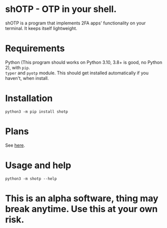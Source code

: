 # shOTP - OTP in your shell.
shOTP is a program that implements 2FA apps' functionality on your terminal. It keeps itself lightweight.

# Requirements
Python (This program should works on Python 3.10, 3.8+ is good, no Python 2), with `pip`. <br>
`typer` and `pyotp` module. This should get installed automatically if you haven't, when install.

# Installation
`python3 -m pip install shotp`

# Plans
See [here](https://github.com/MaskDuck/shOTP).

# Usage and help
`python3 -m shotp --help`
# This is an alpha software, thing may break anytime. Use this at your own risk.
